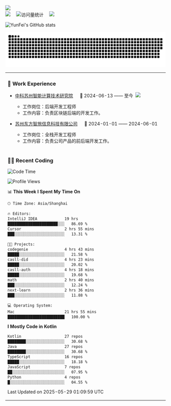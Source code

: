   <!-- dynamic typing effect 动态打字效果 -->
  <div>
    <a href="http://yunfei.plus">
      <img src="https://readme-typing-svg.demolab.com?font=Fira+Code&pause=1000&width=435&lines=console.log(%22Hello%2C%20World%22);祝您今天愉快!&center=true&size=27" />
    </a>
  </div>

  <div>
    <a href="http://yunfei.plus/"><img src="https://img.shields.io/badge/Website-博客-8c36db" /></a>&emsp;
    <!-- visitor -->
    <img src="https://komarev.com/ghpvc/?username=yunfeidog&label=Views&color=orange&style=flat" alt="访问量统计" />&emsp;
    <!-- wakatime -->    
    <a href="https://wakatime.com/@yunfeidog"><img src="https://wakatime.com/badge/user/42d0678c-368b-448b-9a77-5d21c5b55352.svg" /></a>
  </div>

![YunFei's GitHub stats](https://github-readme-stats.vercel.app/api?username=yunfeidog)

![snake](./dist/github-contribution-grid-snake.svg)


<table>

<tr><td>

### 🏢 Work Experience

<img align="right" width="88" src="https://cdn.jsdelivr.net/gh/yunfeidog/yunfeidog/assets/images/yuanze.png" />

- [中科苏州智能计算技术研究院](http://iict.ac.cn/sy) &emsp; 📌 2024-06-13 —— 至今

    - 工作岗位：后端开发工程师
    - 工作内容：负责区块链后端的开发工作。

- [苏州东方智旅信息科技有限公司](http://www.leyoobao.com/) &emsp; 📌 2024-01-01 —— 2024-06-01

    - 工作岗位：全栈开发工程师
    - 工作内容：负责公司产品的前后端开发工作。

</td></tr>

<tr><td>

### 👩‍💻 Recent Coding

<!--START_SECTION:waka-->
![Code Time](http://img.shields.io/badge/Code%20Time-3%2C077%20hrs%2028%20mins-blue)

![Profile Views](http://img.shields.io/badge/Profile%20Views-0-blue)

📊 **This Week I Spent My Time On** 

```text
🕑︎ Time Zone: Asia/Shanghai

🔥 Editors: 
IntelliJ IDEA            19 hrs              ██████████████████████░░░   86.69 % 
Cursor                   2 hrs 55 mins       ███░░░░░░░░░░░░░░░░░░░░░░   13.31 % 

🐱‍💻 Projects: 
codegenie                4 hrs 43 mins       █████░░░░░░░░░░░░░░░░░░░░   21.58 % 
casll-did                4 hrs 23 mins       █████░░░░░░░░░░░░░░░░░░░░   20.02 % 
casll-auth               4 hrs 18 mins       █████░░░░░░░░░░░░░░░░░░░░   19.68 % 
math                     2 hrs 40 mins       ███░░░░░░░░░░░░░░░░░░░░░░   12.24 % 
next-learn               2 hrs 36 mins       ███░░░░░░░░░░░░░░░░░░░░░░   11.88 % 

💻 Operating System: 
Mac                      21 hrs 55 mins      █████████████████████████   100.00 % 
```

**I Mostly Code in Kotlin** 

```text
Kotlin                   27 repos            ████████░░░░░░░░░░░░░░░░░   30.68 % 
Java                     27 repos            ████████░░░░░░░░░░░░░░░░░   30.68 % 
TypeScript               16 repos            █████░░░░░░░░░░░░░░░░░░░░   18.18 % 
JavaScript               7 repos             ██░░░░░░░░░░░░░░░░░░░░░░░   07.95 % 
Python                   4 repos             █░░░░░░░░░░░░░░░░░░░░░░░░   04.55 % 
```




 Last Updated on 2025-05-29 01:09:59 UTC
<!--END_SECTION:waka-->

</td></tr>
<table>
